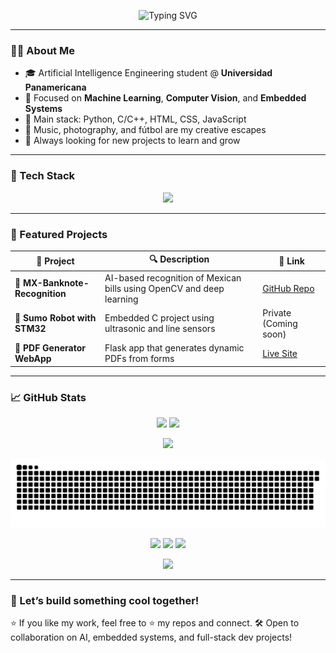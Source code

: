 <p align="center">
  <img src="https://readme-typing-svg.demolab.com?font=Fira+Code&duration=3000&pause=1000&center=true&vCenter=true&width=435&lines=Hey+there!+I'm+Cristian+Arag%C3%B3n+%F0%9F%91%8B;AI+Engineering+Student+%F0%9F%A7%A0;Python+Enthusiast+%F0%9F%90%8D;Always+learning+something+new+%F0%9F%93%9A" alt="Typing SVG" />
</p>

---

### 👨‍💻 About Me

- 🎓 Artificial Intelligence Engineering student @ **Universidad Panamericana**
- 🧠 Focused on **Machine Learning**, **Computer Vision**, and **Embedded Systems**
- 🧰 Main stack: Python, C/C++, HTML, CSS, JavaScript
- 🎸 Music, photography, and fútbol are my creative escapes
- 🚀 Always looking for new projects to learn and grow

---

### 🧰 Tech Stack

<p align="center">
  <img src="https://skillicons.dev/icons?i=python,cpp,c,html,css,js,flask,git,linux,vscode,arduino,github" />
</p>

---

### 🌟 Featured Projects

| 💼 Project | 🔍 Description | 🔗 Link |
|-----------|----------------|--------|
| 🏦 **MX-Banknote-Recognition** | AI-based recognition of Mexican bills using OpenCV and deep learning | [GitHub Repo](https://github.com/Kurisari/MX-Banknote-Recognition) |
| 🤖 **Sumo Robot with STM32** | Embedded C project using ultrasonic and line sensors | Private (Coming soon) |
| 📄 **PDF Generator WebApp** | Flask app that generates dynamic PDFs from forms | [Live Site](https://foraneos-up.vercel.app) |

---

### 📈 GitHub Stats

<p align="center">
  <img src="https://github-readme-stats.vercel.app/api?username=Kurisari&show_icons=true&theme=radical" height="180"/>
  <img src="https://github-readme-stats.vercel.app/api/top-langs/?username=Kurisari&layout=compact&theme=radical" height="180"/>
</p>

<p align="center">
  <img src="https://streak-stats.demolab.com?user=Kurisari&theme=radical&date_format=M%20j%5B%2C%20Y%5D"/>
</p>

<img src="https://github.com/Kurisari/Kurisari/blob/output/github-contribution-grid-snake.svg" />

<p align="center">
  <a href="https://www.linkedin.com/in/cristian-aragon-salazar/"><img src="https://img.shields.io/badge/LinkedIn-blue?logo=linkedin&style=for-the-badge" /></a>
  <a href="mailto:crisaragon.dev@gmail.com"><img src="https://img.shields.io/badge/Gmail-red?logo=gmail&style=for-the-badge" /></a>
  <a href="https://cristian-aragon-salazar.vercel.app"><img src="https://img.shields.io/badge/Website-black?logo=vercel&style=for-the-badge" /></a>
</p>
<p align="center">
  <img src="https://komarev.com/ghpvc/?username=Kurisari&label=Visitors&color=blue&style=flat-square" />
</p>

---

### 💬 Let’s build something cool together!

⭐ If you like my work, feel free to ⭐️ my repos and connect.
🛠️ Open to collaboration on AI, embedded systems, and full-stack dev projects!

